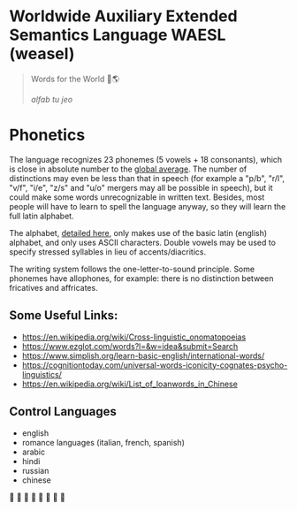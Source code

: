 # Worldwide Auxiliary Extended Semantics Language WAESL (weasel)

> Words for the World 📙🌎
>
> _alfab tu jeo_


# Phonetics

The language recognizes 23 phonemes (5 vowels + 18 consonants), which is close in absolute number to the [global average](https://en.wikipedia.org/wiki/Phoneme#Numbers_of_phonemes_in_different_languages). The number of distinctions may even be less than that in speech (for example a "p/b", "r/l", "v/f", "i/e", "z/s" and "u/o" mergers may all be possible in speech), but it could make some words unrecognizable in written text. Besides, most people will have to learn to spell the language anyway, so they will learn the full latin alphabet.

The alphabet, [detailed here](./alphabet.psv), only makes use of the basic latin (english) alphabet, and only uses ASCII characters. Double vowels may be used to specify stressed syllables in lieu of accents/diacritics.

The writing system follows the one-letter-to-sound principle. Some phonemes have allophones, for example: there is no distinction between fricatives and affricates. 


## Some Useful Links:
- https://en.wikipedia.org/wiki/Cross-linguistic_onomatopoeias
- https://www.ezglot.com/words?l=&w=idea&submit=Search
- https://www.simplish.org/learn-basic-english/international-words/
- https://cognitiontoday.com/universal-words-iconicity-cognates-psycho-linguistics/
- https://en.wikipedia.org/wiki/List_of_loanwords_in_Chinese

## Control Languages
- english
- romance languages (italian, french, spanish)
- arabic
- hindi
- russian
- chinese

🦫 🦫 🦫 🦫 🦫 🦫 🦫 🦫 
